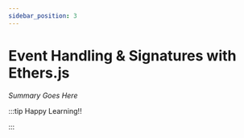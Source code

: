 ```yaml
---
sidebar_position: 3
---
```


# Event Handling & Signatures with Ethers.js

_Summary Goes Here_

:::tip Happy Learning!!

<QuestButton text="Go To Quest" link="https://app.stackup.dev/quest_page/event-handling--signatures-with-ethersjs" />

:::
